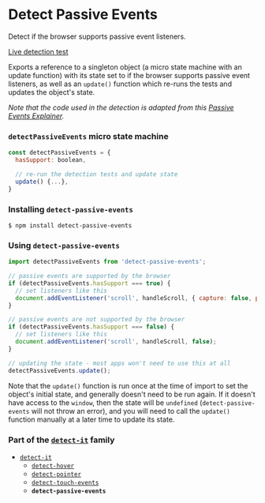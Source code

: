 # Detect Passive Events

Detect if the browser supports passive event listeners.

[Live detection test][liveDetectionTest]

Exports a reference to a singleton object (a micro state machine with an update function) with its state set to if the browser supports passive event listeners, as well as an `update()` function which re-runs the tests and updates the object's state.

*Note that the code used in the detection is adapted from this [Passive Events Explainer][passiveExplainer].*


### `detectPassiveEvents` micro state machine
```javascript
const detectPassiveEvents = {
  hasSupport: boolean,

  // re-run the detection tests and update state
  update() {...},
}
```

### Installing `detect-passive-events`
```terminal
$ npm install detect-passive-events
```

### Using `detect-passive-events`
```javascript
import detectPassiveEvents from 'detect-passive-events';
```
```javascript
// passive events are supported by the browser
if (detectPassiveEvents.hasSupport === true) {
  // set listeners like this
  document.addEventListener('scroll', handleScroll, { capture: false, passive: true });
}

// passive events are not supported by the browser
if (detectPassiveEvents.hasSupport === false) {
  // set listeners like this
  document.addEventListener('scroll', handleScroll, false);
}

// updating the state - most apps won't need to use this at all
detectPassiveEvents.update();
```

Note that the `update()` function is run once at the time of import to set the object's initial state, and generally doesn't need to be run again. If it doesn't have access to the `window`, then the state will be `undefined` (`detect-passive-events` will not throw an error), and you will need to call the `update()` function manually at a later time to update its state.


### Part of the [`detect-it`][detectItRepo] family
- [`detect-it`][detectItRepo]
  - [`detect-hover`][detectHoverRepo]
  - [`detect-pointer`][detectPointerRepo]
  - [`detect-touch-events`][detectTouchEventsRepo]
  - **`detect-passive-events`**


<!-- links -->
[liveDetectionTest]: https://detect-it.rafgraph.dev/#detect-passive-events
[passiveExplainer]: https://github.com/WICG/EventListenerOptions/blob/gh-pages/explainer.md
[detectItRepo]: https://github.com/rafgraph/detect-it
[detectHoverRepo]: https://github.com/rafgraph/detect-hover
[detectPointerRepo]: https://github.com/rafgraph/detect-pointer
[detectTouchEventsRepo]: https://github.com/rafgraph/detect-touch-events
